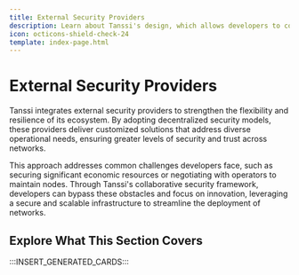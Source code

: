 ```yaml
---
title: External Security Providers
description: Learn about Tanssi's design, which allows developers to connect to external security providers and benefit from Ethereum-level security right from the start.
icon: octicons-shield-check-24
template: index-page.html
---
```


# External Security Providers

Tanssi integrates external security providers to strengthen the flexibility and resilience of its ecosystem. By adopting decentralized security models, these providers deliver customized solutions that address diverse operational needs, ensuring greater levels of security and trust across networks.

This approach addresses common challenges developers face, such as securing significant economic resources or negotiating with operators to maintain nodes. Through Tanssi's collaborative security framework, developers can bypass these obstacles and focus on innovation, leveraging a secure and scalable infrastructure to streamline the deployment of networks.

## Explore What This Section Covers

:::INSERT_GENERATED_CARDS:::
